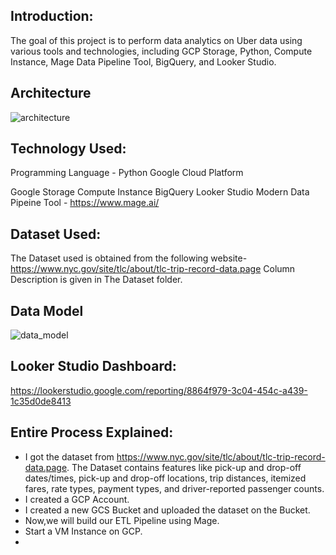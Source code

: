 ## Introduction:
The goal of this project is to perform data analytics on Uber data using various tools and technologies, including GCP Storage, Python, Compute Instance, Mage Data Pipeline Tool, BigQuery, and Looker Studio.

## Architecture
![architecture](https://github.com/Ridham-Shah-25/Uber-Data-Engineering-Project/assets/76242216/c56a7f3f-1375-4fa0-97a2-b29fa919e2f9)

## Technology Used:
Programming Language - Python
Google Cloud Platform

Google Storage
Compute Instance
BigQuery
Looker Studio
Modern Data Pipeine Tool - https://www.mage.ai/

## Dataset Used:
The Dataset used is obtained from the following website-
https://www.nyc.gov/site/tlc/about/tlc-trip-record-data.page
Column Description is given in The Dataset folder.

## Data Model
![data_model](https://github.com/Ridham-Shah-25/Uber-Data-Engineering-Project/assets/76242216/e3c16c64-8357-4863-8eac-77a1f88be8c0)

## Looker Studio Dashboard:
https://lookerstudio.google.com/reporting/8864f979-3c04-454c-a439-1c35d0de8413

## Entire Process Explained:
* I got the dataset from https://www.nyc.gov/site/tlc/about/tlc-trip-record-data.page. The Dataset contains features like pick-up and drop-off dates/times, pick-up and drop-off locations, trip distances, itemized fares, rate types, payment types, and driver-reported passenger counts.
* I created a GCP Account.
* I created a new GCS Bucket and uploaded the dataset on the Bucket.
* Now,we will build our ETL Pipeline using Mage.
* Start a VM Instance on GCP.
* 
